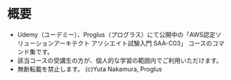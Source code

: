 # 概要
- Udemy（ユーデミー）、Proglus（プログラス）にて公開中の「AWS認定ソリューションアーキテクト アソシエイト試験入門 SAA-C03」 コースのコマンド集です。
- 該当コースの受講生の方が、個人的な学習の範囲内でご利用いただけます。
- 無断転載を禁止します。
(c)Yuta Nakamura, Proglus
